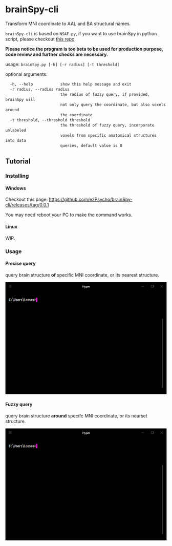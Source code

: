 # brainSpy-cli

Transform MNI coordinate to AAL and BA structural names.

`brainSpy-cli` is based on `NSAF.py`, if you want to use brainSpy in python script, please checkout [this repo](https://github.com/ezPsycho/NSAF.py).

**Please notice the program is too beta to be used for production purpose, code review and further checks are necessary.**

usage: `brainSpy.py [-h] [-r radius] [-t threshold]`

optional arguments:
```
  -h, --help            show this help message and exit
  -r radius, --radius radius
                        the radius of fuzzy query, if provided, brainSpy will
                        not only query the coordinate, but also voxels around
                        the coordinate
  -t threshold, --threshold threshold
                        the threshold of fuzzy query, incorporate unlabeled
                        voxels from specific anatomical structures into data
                        queries, default value is 0
```

## Tutorial

### Installing

#### Windows

Checkout this page: https://github.com/ezPsycho/brainSpy-cli/releases/tag/0.0.1

You may need reboot your PC to make the command works.

#### Linux

WIP.

### Usage

#### Precise query

query brain structure **of** specific MNI coordinate, or its nearest structure.

![Screen record of precise query](https://github.com/ezPsycho/brainSpy-cli/blob/master/docs/assets/precise_query.gif?raw=true)

#### Fuzzy query

query brain structure **around** specifc MNI coordinate, or its nearset structure.

![Screen record of fuzzy query](https://github.com/ezPsycho/brainSpy-cli/blob/master/docs/assets/fuzzy_query.gif?raw=true)
